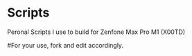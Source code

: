# Scripts
Peronal Scripts I use to build for Zenfone Max Pro M1 (X00TD)

#For your use, fork and edit accordingly.
